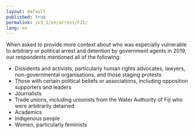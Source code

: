 ```yaml
---
layout: default
published: true
permalink: /v3_1/en/arrest/FJI/
lang: en
---
```

When asked to provide more context about who was especially vulnerable to arbitrary or political arrest and detention by government agents in 2019, our respondents mentioned all of the following:  

- Dissidents and activists, particularly human rights advocates, lawyers, non-governmental organisations, and those staging protests 
- Those with certain political beliefs or associations, including opposition supporters and leaders 
- Journalists 
- Trade unions, including unionists from the Water Authority of Fiji who were arbitrarily detained 
- Academics 
- Indigenous people 
- Women, particularly feminists
